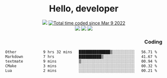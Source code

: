 # <div align='center' >Hello, developer</div>

<div align='center'>
  <a ><img src="https://img.shields.io/badge/dynamic/json?url=https%3A%2F%2Fapi.swo.moe%2Fstats%2Fgithub%2FFree-Aaron-Li&query=count&color=181717&label=GitHub&labelColor=282c34&logo=github&suffix=+follows&cacheSeconds=3600"></a>
  <a href="https://wakatime.com/@fe40087f-8eae-48dc-9950-ad0633db1591"><img src="https://wakatime.com/badge/user/fe40087f-8eae-48dc-9950-ad0633db1591.svg" alt="Total time coded since Mar 9 2022" /></a>
</div>
<div align='center'>
  <a><img src="https://img.shields.io/badge/Rookie-blue?style=plastic&logo=c&logoColor=blue&labelColor=F5B7DB"></a>
  <a><img src="https://img.shields.io/badge/Rookie-blue?style=plastic&logo=c%2B%2B&logoColor=blue&labelColor=F5B7DB"></a> 
  <a><img src="https://img.shields.io/badge/Rookie-blue?style=plastic&logo=python&logoColor=blue&labelColor=F5B7DB"></a> 
</div>

<div align='right'>
  <h3>Coding</h3>
</div>

<!--START_SECTION:waka-->

```txt
Other            9 hrs 32 mins   ██████████████▒░░░░░░░░░░   56.71 %
Markdown         7 hrs           ██████████▒░░░░░░░░░░░░░░   41.67 %
textmate         9 mins          ▒░░░░░░░░░░░░░░░░░░░░░░░░   00.94 %
CMake            3 mins          ░░░░░░░░░░░░░░░░░░░░░░░░░   00.32 %
Lua              2 mins          ░░░░░░░░░░░░░░░░░░░░░░░░░   00.21 %
```

<!--END_SECTION:waka-->




